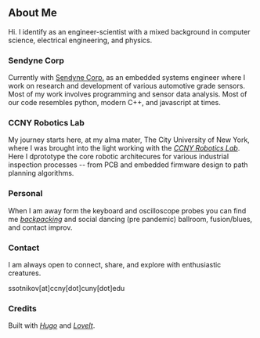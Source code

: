 ## About Me

Hi. I identify as an engineer-scientist with a mixed background in computer 
science, electrical engineering, and physics.

### Sendyne Corp ###

Currently with [Sendyne Corp.](https://www.sendyne.com) as an embedded systems engineer where I work on research and development of various automotive grade sensors. Most of my work involves programming and sensor data analysis. Most of our code resembles python, modern C++, and javascript at times.

### CCNY Robotics Lab ###

My journey starts here, at my alma mater, The City University of New York, where I was brought into the light working with the [*CCNY Robotics Lab*](https://ccny-ros-pkg.github.io). Here I dprototype the core robotic architecures for various industrial inspection processes -- from PCB and embedded firmware design to path planning algorithms.

### Personal ###

When I am away form the keyboard and oscilloscope probes you can find me [*backpacking*](https://www.flickr.com/photos/sl-vision/) and social dancing (pre pandemic) ballroom, fusion/blues, and contact improv.

### Contact ###
I am always open to connect, share, and explore with enthusiastic creatures.  

ssotnikov[at]ccny[dot]cuny[dot]edu

### Credits ###
Built with [*Hugo*](https://gohugo.io) and [*LoveIt*](https://github.com/dillonzq/LoveIt.git).